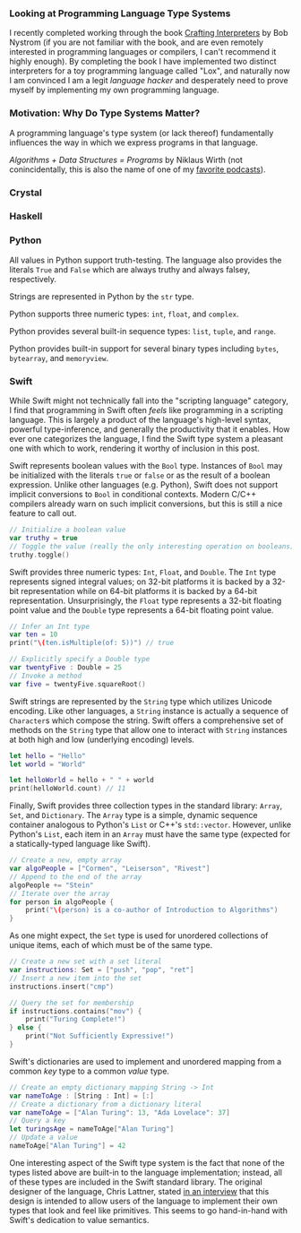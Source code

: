 ### Looking at Programming Language Type Systems

I recently completed working through the book [Crafting Interpreters](https://craftinginterpreters.com/) by Bob Nystrom (if you are not familiar with the book, and are even remotely interested in programming languages or compilers, I can't recommend it highly enough). By completing the book I have implemented two distinct interpreters for a toy programming language called "Lox", and naturally now I am convinced I am a legit _language hacker_ and desperately need to prove myself by implementing my own programming language.

### Motivation: Why Do Type Systems Matter?

A programming language's type system (or lack thereof) fundamentally influences the way in which we express programs in that language.

_Algorithms + Data Structures = Programs_ by Niklaus Wirth (not conincidentally, this is also the name of one of my [favorite podcasts](https://adspthepodcast.com/)).

### 

### Crystal

### Haskell

### Python

All values in Python support truth-testing. The language also provides the literals `True` and `False` which are always truthy and always falsey, respectively.

Strings are represented in Python by the `str` type.

Python supports three numeric types: `int`, `float`, and `complex`. 

Python provides several built-in sequence types: `list`, `tuple`, and `range`.

Python provides built-in support for several binary types including `bytes`, `bytearray`, and `memoryview`.

### Swift

While Swift might not technically fall into the "scripting language" category, I find that programming in Swift often _feels_ like programming in a scripting language. This is largely a product of the language's high-level syntax, powerful type-inference, and generally the productivity that it enables. How ever one categorizes the language, I find the Swift type system a pleasant one with which to work, rendering it worthy of inclusion in this post.

Swift represents boolean values with the `Bool` type. Instances of `Bool` may be initialized with the literals `true` or `false` or as the result of a boolean expression. Unlike other languages (e.g. Python), Swift does not support implicit conversions to `Bool` in conditional contexts. Modern C/C++ compilers already warn on such implicit conversions, but this is still a nice feature to call out.

```Swift
// Initialize a boolean value
var truthy = true
// Toggle the value (really the only interesting operation on booleans)
truthy.toggle()
```

Swift provides three numeric types: `Int`, `Float`, and `Double`. The `Int` type represents signed integral values; on 32-bit platforms it is backed by a 32-bit representation while on 64-bit platforms it is backed by a 64-bit representation. Unsurprisingly, the `Float` type represents a 32-bit floating point value and the `Double` type represents a 64-bit floating point value.

```Swift
// Infer an Int type
var ten = 10
print("\(ten.isMultiple(of: 5))") // true

// Explicitly specify a Double type
var twentyFive : Double = 25
// Invoke a method
var five = twentyFive.squareRoot()
```

Swift strings are represented by the `String` type which utilizes Unicode encoding. Like other languages, a `String` instance is actually a sequence of `Character`s which compose the string. Swift offers a comprehensive set of methods on the `String` type that allow one to interact with `String` instances at both high and low (underlying encoding) levels.

```Swift
let hello = "Hello"
let world = "World"

let helloWorld = hello + " " + world
print(helloWorld.count) // 11
```

Finally, Swift provides three collection types in the standard library: `Array`, `Set`, and `Dictionary`. The `Array` type is a simple, dynamic sequence container analogous to Python's `List` or C++'s `std::vector`. However, unlike Python's `List`, each item in an `Array` must have the same type (expected for a statically-typed language like Swift). 

```Swift
// Create a new, empty array
var algoPeople = ["Cormen", "Leiserson", "Rivest"]
// Append to the end of the array
algoPeople += "Stein"
// Iterate over the array
for person in algoPeople {
    print("\(person) is a co-author of Introduction to Algorithms")
}
```

As one might expect, the `Set` type is used for unordered collections of unique items, each of which must be of the same type. 

```Swift
// Create a new set with a set literal
var instructions: Set = ["push", "pop", "ret"]
// Insert a new item into the set
instructions.insert("cmp")

// Query the set for membership
if instructions.contains("mov") {
    print("Turing Complete!")
} else {
    print("Not Sufficiently Expressive!")
}
```

Swift's dictionaries are used to implement and unordered mapping from a common _key_ type to a common _value_ type.

```Swift
// Create an empty dictionary mapping String -> Int
var nameToAge : [String : Int] = [:]
// Create a dictionary from a dictionary literal
var nameToAge = ["Alan Turing": 13, "Ada Lovelace": 37]
// Query a key
let turingsAge = nameToAge["Alan Turing"]
// Update a value
nameToAge["Alan Turing"] = 42
```

One interesting aspect of the Swift type system is the fact that none of the types listed above are built-in to the language implementation; instead, all of these types are included in the Swift standard library. The original designer of the language, Chris Lattner, stated [in an interview](https://www.youtube.com/watch?v=yCd3CzGSte8) that this design is intended to allow users of the language to implement their own types that look and feel like primitives. This seems to go hand-in-hand with Swift's dedication to value semantics.
